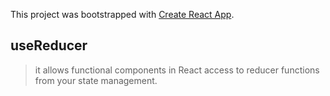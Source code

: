 This project was bootstrapped with [Create React App](https://github.com/facebook/create-react-app).

## useReducer

>it allows functional components in React access to reducer functions from your state management.